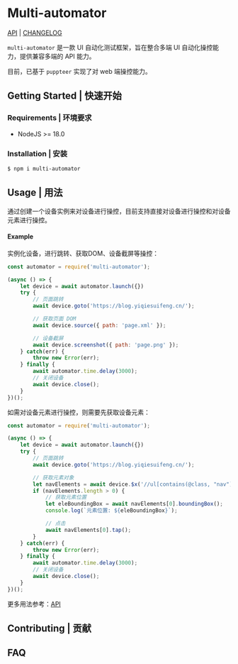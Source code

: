 # Multi-automator

[API](./doc/API/README.md) | [CHANGELOG](./doc/Changelog.md)

`multi-automator` 是一款 UI 自动化测试框架，旨在整合多端 UI 自动化操控能力，提供兼容多端的 API 能力。

目前，已基于 `puppteer` 实现了对 web 端操控能力。

## Getting Started | 快速开始

### Requirements | 环境要求

- NodeJS >= 18.0

### Installation | 安装

```sh
$ npm i multi-automator
```

## Usage | 用法

通过创建一个设备实例来对设备进行操控，目前支持直接对设备进行操控和对设备元素进行操控。

#### Example

实例化设备，进行跳转、获取DOM、设备截屏等操控：

```javascript
const automator = require('multi-automator');

(async () => {
    let device = await automator.launch({})
    try {
        // 页面跳转
        await device.goto('https://blog.yiqiesuifeng.cn/');

        // 获取页面 DOM
        await device.source({ path: 'page.xml' });

        // 设备截屏
        await device.screenshot({ path: 'page.png' });
    } catch(err) {
        throw new Error(err);
    } finally {
        await automator.time.delay(3000);
        // 关闭设备
        await device.close();
    }
})();
```

如需对设备元素进行操控，则需要先获取设备元素：

```javascript
const automator = require('multi-automator');

(async () => {
    let device = await automator.launch({})
    try {
        // 页面跳转
        await device.goto('https://blog.yiqiesuifeng.cn/');

        // 获取元素对象
        let navElements = await device.$x('//ul[contains(@class, "nav")]/li[2]');
        if (navElements.length > 0) {
            // 获取元素位置
            let eleBoundingBox = await navElements[0].boundingBox();
            console.log(`元素位置: ${eleBoundingBox}`);

            // 点击
            await navElements[0].tap();
        }
    } catch(err) {
        throw new Error(err);
    } finally {
        await automator.time.delay(3000);
        // 关闭设备
        await device.close();
    }
})();
```

更多用法参考：[API](./doc/API/README.md)

## Contributing | 贡献



## FAQ

